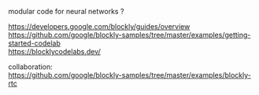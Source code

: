 modular code for neural networks ?  

https://developers.google.com/blockly/guides/overview  
https://github.com/google/blockly-samples/tree/master/examples/getting-started-codelab  
https://blocklycodelabs.dev/  

collaboration:  
https://github.com/google/blockly-samples/tree/master/examples/blockly-rtc  
